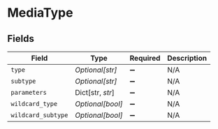 # MediaType


## Fields

| Field              | Type               | Required           | Description        |
| ------------------ | ------------------ | ------------------ | ------------------ |
| `type`             | *Optional[str]*    | :heavy_minus_sign: | N/A                |
| `subtype`          | *Optional[str]*    | :heavy_minus_sign: | N/A                |
| `parameters`       | Dict[str, *str*]   | :heavy_minus_sign: | N/A                |
| `wildcard_type`    | *Optional[bool]*   | :heavy_minus_sign: | N/A                |
| `wildcard_subtype` | *Optional[bool]*   | :heavy_minus_sign: | N/A                |